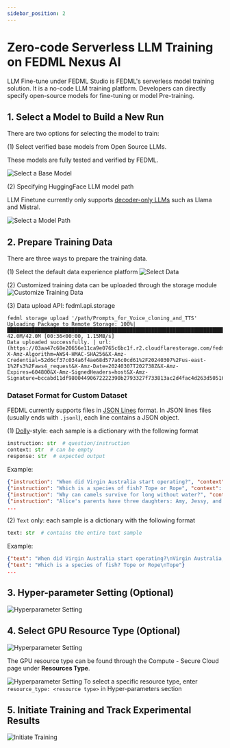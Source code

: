 ```yaml
---
sidebar_position: 2
---
```


# Zero-code Serverless LLM Training on FEDML Nexus AI
LLM Fine-tune under FEDML Studio is FEDML's serverless model training solution. It is a no-code LLM training platform. Developers can directly specify open-source models for fine-tuning or model Pre-training.
## 1. Select a Model to Build a New Run
There are two options for selecting the model to train:

(1) Select verified base models from Open Source LLMs.

These models are fully tested and verified by FEDML.

![Select a Base Model](static/image/select_base_model.png)

(2) Specifying HuggingFace LLM model path

LLM Finetune currently only supports [decoder-only LLMs](https://cameronrwolfe.substack.com/p/decoder-only-transformers-the-workhorse) such as Llama and Mistral.

![Select a Model Path](static/image/select_model_path.png)

## 2. Prepare Training Data

There are three ways to prepare the training data. 

(1) Select the default data experience platform
![Select Data](static/image/select_data.png)

(2) Customized training data can be uploaded through the storage module
![Customize Training Data](static/image/training_data.png)

(3) Data upload API: fedml.api.storage
```
fedml storage upload '/path/Prompts_for_Voice_cloning_and_TTS'
Uploading Package to Remote Storage: 100%|██████████████████████████████████████████████████████████████████████████████████████████████████████████████████████████████████████████████████████████████████| 42.0M/42.0M [00:36<00:00, 1.15MB/s]
Data uploaded successfully. | url: (https://03aa47c68e20656e11ca9e0765c6bc1f.r2.cloudflarestorage.com/fedml/3631/Prompts_for_Voice_cloning_and_TTS.zip?X-Amz-Algorithm=AWS4-HMAC-SHA256&X-Amz-Credential=52d6cf37c034a6f4ae68d577a6c0cd61%2F20240307%2Fus-east-1%2Fs3%2Faws4_request&X-Amz-Date=20240307T202738Z&X-Amz-Expires=604800&X-Amz-SignedHeaders=host&X-Amz-Signature=bccabd11df98004490672222390b2793327f733813ac2d4fac4d263d50516947)
```

### Dataset Format for Custom Dataset
FEDML currently supports files in [JSON Lines](https://jsonlines.org/) format.
In JSON lines files (usually ends with `.jsonl`), each line contains a JSON object.

(1) [Dolly](https://huggingface.co/datasets/databricks/databricks-dolly-15k)-style:
each sample is a dictionary with the following format

```python
instruction: str  # question/instruction
context: str  # can be empty
response: str  # expected output
```

Example:
```json lines
{"instruction": "When did Virgin Australia start operating?", "context": "Virgin Australia, the trading name of Virgin Australia Airlines Pty Ltd, is an Australian-based airline. It is the largest airline by fleet size to use the Virgin brand. It commenced services on 31 August 2000 as Virgin Blue, with two aircraft on a single route. It suddenly found itself as a major airline in Australia's domestic market after the collapse of Ansett Australia in September 2001. The airline has since grown to directly serve 32 cities in Australia, from hubs in Brisbane, Melbourne and Sydney.", "response": "Virgin Australia commenced services on 31 August 2000 as Virgin Blue, with two aircraft on a single route."}
{"instruction": "Which is a species of fish? Tope or Rope", "context": "", "response": "Tope"}
{"instruction": "Why can camels survive for long without water?", "context": "", "response": "Camels use the fat in their humps to keep them filled with energy and hydration for long periods of time."}
{"instruction": "Alice's parents have three daughters: Amy, Jessy, and what's the name of the third daughter?", "context": "", "response": "The name of the third daughter is Alice"}
...
```

(2) `Text` only: each sample is a dictionary with the following format

```python
text: str  # contains the entire text sample
```

Example:
```json lines
{"text": "When did Virgin Australia start operating?\nVirgin Australia, the trading name of Virgin Australia Airlines Pty Ltd, is an Australian-based airline. It is the largest airline by fleet size to use the Virgin brand. It commenced services on 31 August 2000 as Virgin Blue, with two aircraft on a single route. It suddenly found itself as a major airline in Australia's domestic market after the collapse of Ansett Australia in September 2001. The airline has since grown to directly serve 32 cities in Australia, from hubs in Brisbane, Melbourne and Sydney.\nVirgin Australia commenced services on 31 August 2000 as Virgin Blue, with two aircraft on a single route."}
{"text": "Which is a species of fish? Tope or Rope\nTope"}
...
```


## 3. Hyper-parameter Setting (Optional)
![Hyperparameter Setting](static/image/hyperparameter_setting.png)

## 4. Select GPU Resource Type (Optional)

![Hyperparameter Setting](static/image/gpu_resource.png)

The GPU resource type can be found through the Compute - Secure Cloud page under **Resources Type**.

![Hyperparameter Setting](static/image/hyperparameter_setting.png)
To select a specific resource type, enter `resource_type: <resource type>` in Hyper-parameters section


## 5. Initiate Training and Track Experimental Results

![Initiate Training](static/image/initiate_training.png)

